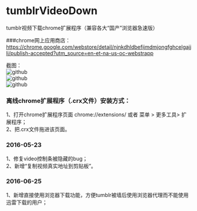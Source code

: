 # tumblrVideoDown
tumblr视频下载chrome扩展程序（兼容各大“国产”浏览器急速版）

###chrome网上应用商店：
https://chrome.google.com/webstore/detail/njnkdhldbefijmdmjongfghcelgajjli/publish-accepted?utm_source=en-et-na-us-oc-webstrapp

截图： <br />
![github](http://tumblrdownloader.oss-cn-shenzhen.aliyuncs.com/1.webp")  
![github](http://tumblrdownloader.oss-cn-shenzhen.aliyuncs.com/2.webp")  
![github](http://tumblrdownloader.oss-cn-shenzhen.aliyuncs.com/3.webp")  


### 离线chrome扩展程序（.crx文件）安装方式：
 <div>1、打开chrome扩展程序页面 chrome://extensions/ 或者 菜单 > 更多工具> 扩展程序；</div>
 <div>2、把.crx文件拖进该页面。</div>


### 2016-05-23
<div>1、修复video控制条被隐藏的bug； </div>
<div>2、新增“复制视频真实地址到剪贴板”。</div>

### 2016-06-25
<div>1、新增直接使用浏览器下载功能，方便tumblr被墙后使用浏览器代理而不能使用迅雷下载的用户； </div>
